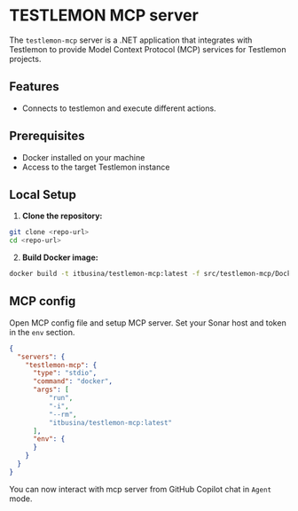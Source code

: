 # TESTLEMON MCP server

The `testlemon-mcp` server is a .NET application that integrates with Testlemon to provide Model Context Protocol (MCP) services for Testlemon projects.

## Features
- Connects to testlemon and execute different actions.

## Prerequisites
- Docker installed on your machine
- Access to the target Testlemon instance

## Local Setup
1. **Clone the repository:**

```sh
git clone <repo-url>
cd <repo-url>
```

2. **Build Docker image:**

```sh
docker build -t itbusina/testlemon-mcp:latest -f src/testlemon-mcp/Dockerfile .
```

## MCP config

Open MCP config file and setup MCP server. Set your Sonar host and token in the `env` section.

```json
{
  "servers": {
    "testlemon-mcp": {
      "type": "stdio",
      "command": "docker",
      "args": [
          "run",
          "-i",
          "--rm",
          "itbusina/testlemon-mcp:latest"
      ],
      "env": {
      }
    }
  }
}
```

You can now interact with mcp server from GitHub Copilot chat in `Agent` mode.

